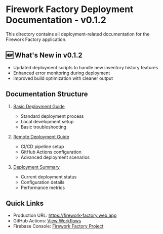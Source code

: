 # Firework Factory Deployment Documentation - v0.1.2

This directory contains all deployment-related documentation for the Firework Factory application.

## 🆕 What's New in v0.1.2
- Updated deployment scripts to handle new inventory history features
- Enhanced error monitoring during deployment
- Improved build optimization with cleaner output

## Documentation Structure

1. [Basic Deployment Guide](./basic-deployment.md)
   - Standard deployment process
   - Local development setup
   - Basic troubleshooting

2. [Remote Deployment Guide](./remote-deployment.md)
   - CI/CD pipeline setup
   - GitHub Actions configuration
   - Advanced deployment scenarios

3. [Deployment Summary](./deployment-summary.md)
   - Current deployment status
   - Configuration details
   - Performance metrics

## Quick Links

- Production URL: https://firework-factory.web.app
- GitHub Actions: [View Workflows](https://github.com/eyeMNaughtReal/FireworkFactory/actions)
- Firebase Console: [Firework Factory Project](https://console.firebase.google.com/project/firework-factory)
